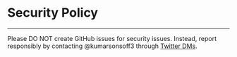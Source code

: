 # Security Policy
<hr/>
Please DO NOT create GitHub issues for security issues. Instead, report responsibly by contacting @kumarsonsoff3 through <a href="https://twitter.com/Kumar_Sons_off"> Twitter DMs<a/>.
